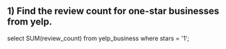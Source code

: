 ## 1) Find the review count for one-star businesses from yelp.

select SUM(review_count)
from yelp_business
where stars = '1';

